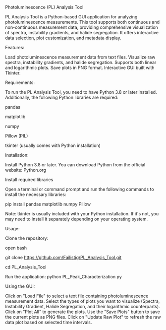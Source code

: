 Photoluminescence (PL) Analysis Tool

PL Analysis Tool is a Python-based GUI application for analyzing photoluminescence measurements. This tool supports both continuous and non-continuous measurement data, providing comprehensive visualization of spectra, instability gradients, and halide segregation. It offers interactive data selection, plot customization, and metadata display.

Features:

Load photoluminescence measurement data from text files.
Visualize raw spectra, instability gradients, and halide segregation.
Supports both linear and logarithmic plots.
Save plots in PNG format.
Interactive GUI built with Tkinter.

Requirements:

To run the PL Analysis Tool, you need to have Python 3.8 or later installed. Additionally, the following Python libraries are required:

pandas

matplotlib

numpy

Pillow (PIL)

tkinter (usually comes with Python installation)


Installation:

Install Python 3.8 or later. You can download Python from the official website: Python.org

Install required libraries

Open a terminal or command prompt and run the following commands to install the necessary libraries:

pip install pandas matplotlib numpy Pillow

Note: tkinter is usually included with your Python installation. If it's not, you may need to install it separately depending on your operating system.

Usage:

Clone the repository:

open bash

git clone https://github.com/Failistig/PL_Analysis_Tool.git

cd PL_Analysis_Tool

Run the application: python PL_Peak_Characterization.py

Using the GUI:

Click on "Load File" to select a text file containing photoluminescence measurement data.
Select the types of plots you want to visualize (Spectra, Instability Gradient, Halide Segregation, and their logarithmic counterparts).
Click on "Plot All" to generate the plots.
Use the "Save Plots" button to save the current plots as PNG files.
Click on "Update Raw Plot" to refresh the raw data plot based on selected time intervals.
